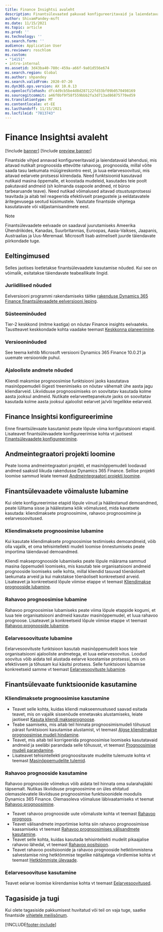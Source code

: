 ```yaml
---
title: Finance Insightsi avaleht
description: Finantsülevaated pakuvad konfigureeritavaid ja laiendatavaid mudeleid, mis aitavad teil täpselt ja nutikalt ennustada oma ettevõtte rahavoogu, ennustada, millal saate laekumata nõuete eest tasu, ja luua eelarveplaani, mis võib kiirendada teie eelarve koostamise protsessi. Kõik need funktsioonid põhinevad nutikatel masinõppemudelitel.
author: ShivamPandey-msft
ms.date: 11/15/2021
ms.topic: article
ms.prod: ''
ms.technology: ''
ms.search.form: ''
audience: Application User
ms.reviewer: roschlom
ms.custom:
- "14151"
- intro-internal
ms.assetid: 3d43ba40-780c-459a-a66f-9a01d556e674
ms.search.region: Global
ms.author: shpandey
ms.search.validFrom: 2020-07-20
ms.dyn365.ops.version: AX 10.0.13
ms.openlocfilehash: dfc4d9cb5be4d8d287122fd33bf09b0570498169
ms.sourcegitcommit: a46f0bf9f58f559bbb2fa3d713ad86875770ed59
ms.translationtype: MT
ms.contentlocale: et-EE
ms.lasthandoff: 11/15/2021
ms.locfileid: "7813743"
---
```

# <a name="finance-insights-home-page"></a>Finance Insightsi avaleht

[!include [banner](../includes/banner.md)]
[!include [preview banner](../includes/preview-banner.md)]

Finantside vihjed annavad konfigureeritavaid ja laiendatavaid lahendusi, mis aitavad nutikalt prognoosida ettevõtte rahavoog, prognoosida, millal võite saada tasu laekumata müügireskontro eest, ja luua eelarvesoovitusi, mis aitavad eelarvete protsessi kiirendada. Need funktsioonid kasutavad nutikaid masina õppemalle, et koostada mudeleid, kasutades teie poolt pakutavaid andmeid (sh kolmanda osapoole andmed, nt büroo tarbearuande teave). Need nutikad võimalused aitavad otsustusprotsessi teavitada ja aitab teil reageerida efektiivselt praegustele ja eeldatavatele äritegevusega seotud küsimustele. Vastutate finantside vihjetega kasutatavate või väljastamisandmete eest.

> [!NOTE]
> Finantsülevaadete eelvaade on saadaval juurutamiseks Ameerika Ühendriikides, Kanadas, Suurbritannias, Euroopas, Aasia-Vaikses, Jaapanis, Austraalias ja Uus-Meremaal. Microsoft lisab astmeliselt juurde täiendavate piirkondade tuge.

## <a name="prerequisites"></a>Eeltingimused

Selles jaotises loetletakse finantsülevaadete kasutamise nõuded. Kui see on võimalik, esitatakse täiendavate teabeallikate lingid.

### <a name="legal-requirements"></a>Juriidilised nõuded

Eelversiooni programmi rakendamiseks täitke [rakenduse Dynamics 365 Finance finantsülevaadete eelversiooni leping](https://forms.office.com/FormsPro/Pages/ResponsePage.aspx?id=v4j5cvGGr0GRqy180BHbR56j8lZs0FdAvwT75_WNFyxUM1c0Uzc1RFpaU1RVTEwxVTNWUERPRThUSy4u).

### <a name="system-requirements"></a>Süsteeminõuded

Tier-2 keskkond (mitme kastiga) on nõutav Finance insights eelvaateks. Taustteavet keskkondade kohta vaadake teemast [Keskkonna planeerimine](../../fin-ops-core/fin-ops/imp-lifecycle/environment-planning.md).

### <a name="version-requirements"></a>Versiooninõuded

See teema kehtib Microsoft versiooni Dynamics 365 Finance 10.0.21 ja uuemate versioonide puhul.

### <a name="historical-data-requirements"></a>Ajalooliste andmete nõuded

Kliendi maksmise prognoosimise funktsiooni jaoks kasutatava masinõppemudeli õigesti treenimiseks on nõutav vähemalt ühe aasta jagu kliendiarveid. Likviidsuse prognoosimiseks on soovitatav kasutada kolme aasta jooksul andmeid. Nutikate eelarveettepanekute jaoks on soovitatav kasutada kolme aasta jooksul ajaloolist eelarvet ja/või tegelikke eelarveid.

## <a name="configure-finance-insights"></a>Finance Insightsi konfigureerimine

Enne finantsülevaate kasutamist peate lõpule viima konfiguratsiooni etapid. Lisateavet finantsülevaadete konfigureerimise kohta vt jaotisest [Finantsülevaadete konfigureerimine](configure-for-fin-insites.md).

## <a name="create-a-data-integrator-project"></a>Andmeintegraatori projekti loomine

Peate looma andmeintegraatori projekti, et masinõppemudeli loodavad andmed saaksid liikuda rakendusse Dynamics 365 Finance. Sellise projekti loomise sammud leiate teemast [Andmeintegraatori projekti loomine](create-data-integrate-project.md).

## <a name="enable-finance-insights-capabilities"></a>Finantsülevaadete võimaluste lubamine

Kui olete konfigureerimise etapid lõpule viinud ja häälestanud demoandmed, peate lülitama sisse ja häälestama kõik võimalused, mida kavatsete kasutada: kliendimaksete prognoosimine, rahavoo prognoosimine ja eelarvesoovitused.

### <a name="enable-customer-payment-predictions"></a>Kliendimaksete prognoosimise lubamine
Kui kasutate kliendimaksete prognoosimise testimiseks demoandmeid, võib olla vajalik, et oma tehisintellekti mudeli loomise õnnestumiseks peate importima täiendavad demoandmed. 

Kliendi makseprognooside lubamiseks peate lõpule määrama sammud masina õppemudeli loomiseks, mis kasutab teie organisatsiooni andmeid prognooside loomiseks selle kohta, millal kliendid tasuvad tõenäoliselt laekumata arveid ja kui makstakse tõenäoliselt konkreetseid arveid. Lisateavet ja konkreetseid lõpule viimise etappe vt teemast [Kliendimakse prognooside lubamine](enable-cust-paymnt-prediction.md). 

### <a name="enable-cash-flow-forecasting"></a>Rahavoo prognoosimise lubamine
Rahavoo prognoosimise lubamiseks peate viima lõpule etappide kogumi, et luua teie organisatsiooni andmeid kasutav masinõppemudel, et luua rahavoo prognoose. Lisateavet ja konkreetseid lõpule viimise etappe vt teemast [Rahavoo prognooside lubamine](enable-cash-flow-forecasting.md).

### <a name="enable-budget-proposals"></a>Eelarvesoovituste lubamine

Eelarvesoovituste funktsioon kasutab masinõppemudelit koos teie organisatsiooni ajalooliste andmetega, et luua eelarvesoovitus. Loodud soovitus võib aidata teil alustada eelarve koostamise protsessi, mis on efektiivsem ja tõhusam kui käsitsi protsess. Selle funktsiooni lubamise konkreetseid samme vt teemast [Eelarvesoovituste lubamine](enable-budget-proposal.md). 

## <a name="using-finance-insights-features"></a>Finantsülevaate funktsioonide kasutamine

### <a name="using-customer-payment-predictions"></a>Kliendimaksete prognoosimise kasutamine

- Teavet selle kohta, kuidas kliendi makseennustused saavad esitada teavet, mis on vajalik sissenõude ennetavaks alustamiseks, leiate jaotisest [Kasuta kliendi makseprognoose](use-customer-payment-predictions.md).
- Teabe saamiseks, mis aitab teil hinnata prognoosimismudeli tõhusust pärast funktsiooni kasutamise alustamist, vt teemast [Algse kliendimakse prognoosimise mudeli hindamine](evaluate-payment-prediction.md).
- Teavet, mis aitab teil korrigeerida prognoosimise loomiseks kasutatavaid andmeid ja seeläbi parandada selle tõhusust, vt teemast [Prognoosimise mudeli parandamine](improve-model.md).
- Lisateavet tehisintellekti prognoositavate mudelite tulemuste kohta vt teemast [Masinõppemudelite tulemid](confusion-matrix.md).

### <a name="using-cash-flow-forecasts"></a>Rahavoo prognooside kasutamine

Rahavoo prognooside võimekus võib aidata teil hinnata oma sularahajääki täpsemalt. Nutikas likviidsuse prognoosimine on üles ehitatud olemasolevatele likviidsuse prognoosimise funktsioonidele moodulis Dynamics 365 Finance. Olemasoleva võimaluse läbivaatamiseks vt teemat [Rahavoo prognoosimine](../cash-bank-management/cash-flow-forecasting.md).

- Teavet rahavoo prognooside uute võimaluste kohta vt teemast [Rahavoo prognoos](cash-flow-forecast-intro.md).
- Teavet välisandmete importimise kohta siin rahavoo prognoosimisse kaasamiseks vt teemast [Rahavoo prognoosimises välisandmete kasutamine](external-data-in-cash-flow.md). 
- Teavet selle kohta, kuidas kasutada tehisintellekti mudelit pikaajalise rahavoo lähedal, vt teemast [Rahavoo positsioon](cash-position.md).
- Teavet rahavoo positsioonide ja rahavoo prognooside hetktõmmistena salvestamise ning hetktõmmise tegelike näitajatega võrdlemise kohta vt teemast [Hetktõmmiste ülevaade](payment-snapshots.md).

### <a name="using-budget-proposal"></a>Eelarvesoovituse kasutamine

Teavet eelarve loomise kiirendamise kohta vt teemast [Eelarvesoovitused](budget-proposals.md). 

## <a name="feedback-and-support"></a>Tagasiside ja tugi

Kui olete tagasiside pakkumisest huvitatud või teil on vaja tuge, saatke finantside [vihjetele meilisõnum](mailto:fiap@microsoft.com).

[!INCLUDE[footer-include](../../includes/footer-banner.md)]
